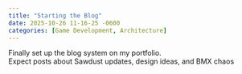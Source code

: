 ```yaml
---
title: "Starting the Blog"
date: 2025-10-26 11-16-25 -0600
categories: [Game Development, Architecture]
---
```


Finally set up the blog system on my portfolio.  
Expect posts about Sawdust updates, design ideas, and BMX chaos 